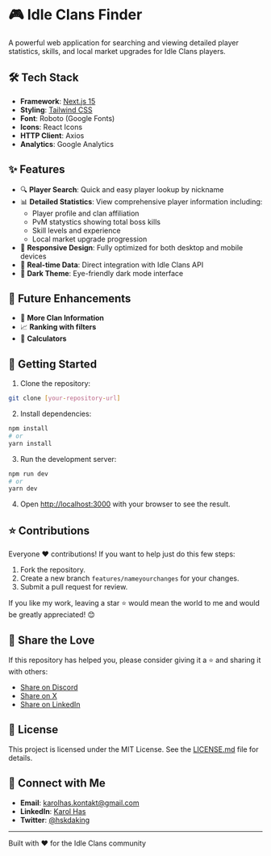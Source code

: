 # 🎮 Idle Clans Finder

A powerful web application for searching and viewing detailed player statistics, skills, and local market upgrades for Idle Clans players.

## 🛠️ Tech Stack

- **Framework**: [Next.js 15](https://nextjs.org/)
- **Styling**: [Tailwind CSS](https://v3.tailwindcss.com/docs/installation)
- **Font**: Roboto (Google Fonts)
- **Icons**: React Icons
- **HTTP Client**: Axios
- **Analytics**: Google Analytics

## ✨ Features

- 🔍 **Player Search**: Quick and easy player lookup by nickname
- 📊 **Detailed Statistics**: View comprehensive player information including:
  - Player profile and clan affiliation
  - PvM statystics showing total boss kills
  - Skill levels and experience
  - Local market upgrade progression
- 📱 **Responsive Design**: Fully optimized for both desktop and mobile devices
- 🎯 **Real-time Data**: Direct integration with Idle Clans API
- 🌙 **Dark Theme**: Eye-friendly dark mode interface

## 💎 Future Enhancements

- 🤝 **More Clan Information**
- 📈 **Ranking with filters**
- 🧮 **Calculators**

## 🚀 Getting Started

1. Clone the repository:

```bash
git clone [your-repository-url]
```

2. Install dependencies:

```bash
npm install
# or
yarn install
```

3. Run the development server:

```bash
npm run dev
# or
yarn dev
```

4. Open [http://localhost:3000](http://localhost:3000) with your browser to see the result.

## ⭐️ Contributions

Everyone ❤️ contributions! If you want to help just do this few steps:

1. Fork the repository.
2. Create a new branch `features/nameyourchanges` for your changes.
3. Submit a pull request for review.

If you like my work, leaving a star ⭐️ would mean the world to me and would be greatly appreciated! 😊

## 📣 Share the Love

If this repository has helped you, please consider giving it a ⭐️ and sharing it with others:

- [Share on Discord](https://discord.com)
- [Share on X](https://x.com)
- [Share on LinkedIn](https://www.linkedin.com/)

## 📝 License

This project is licensed under the MIT License. See the [LICENSE.md](LICENSE.md) file for details.

## 🤝 Connect with Me

- **Email**: [karolhas.kontakt@gmail.com](mailto:karolhas.kontakt@gmail.com)
- **LinkedIn**: [Karol Has](https://www.linkedin.com/in/karolhas/)
- **Twitter**: [@hskdaking](https://x.com/hskdaking)

---

Built with ❤️ for the Idle Clans community
